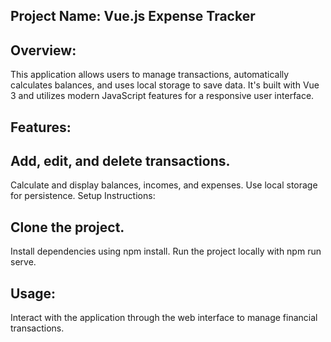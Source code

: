 ## Project Name: Vue.js Expense Tracker

## Overview:
This application allows users to manage transactions, automatically calculates balances, and uses local storage to save data. It's built with Vue 3 and utilizes modern JavaScript features for a responsive user interface.

## Features:
## Add, edit, and delete transactions.
Calculate and display balances, incomes, and expenses.
Use local storage for persistence.
Setup Instructions:

## Clone the project.
Install dependencies using npm install.
Run the project locally with npm run serve.

## Usage:
Interact with the application through the web interface to manage financial transactions.